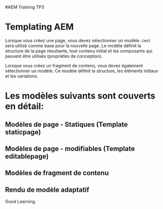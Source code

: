 #AEM Training TP3

# Templating AEM

Lorsque vous créez une page, vous devez sélectionner un modèle. ceci sera utilisé comme base pour la nouvelle page. Le modèle définit la structure de la page résultante, tout contenu initial et les composants qui peuvent être utilisés (propriétés de conception).

Lorsque vous créez un fragment de contenu, vous devez également sélectionner un modèle. Ce modèle définit la structure, les éléments initiaux et les variations.

Les modèles suivants sont couverts en détail:
=============================================
Modèles de page - Statiques (Template staticpage)
-----------------------------
Modèles de page - modifiables (Template editablepage)
-----------------------------
Modèles de fragment de contenu
-----------------------------
Rendu de modèle adaptatif
-----------------------------

Good Learning 

